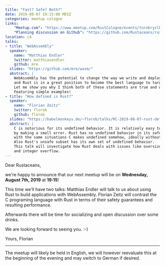 ```yaml
---
title: "Fast? Safe? Both?"
date: 2019-08-07 19:15:00 MESZ
categories: meetup cologne
links:
    "Meetup.com": "https://www.meetup.com/RustCologne/events/tnrnbryzlbkb/"
    "Planning discussion on Github": "https://github.com/Rustaceans/rust-cologne/issues/82"
location: c4
talks:
- title: "WebAssembly"
  speaker:
    name: "Matthias Endler"
    twitter: matthiasendler
    github: mre
  slides: "https://github.com/mre/wasm/"
  abstract: |
    WebAssembly has the potential to change the way we write and deploy software in the future
    and Rust is in a great position to become the best language to target WebAssembly.
    Let me show you why I think both of these statements are true and why you should care.
    Featuring simple examples!
- title: "How defined is Rust?"
  speaker:
    name: "Florian Zeitz"
    twitter: florob
    github: florob
  slides: "https://babelmonkeys.de/~florob/talks/RC-2019-08-07-rust-defined.pdf"
  abstract: |
    C is notorious for its undefined behavior. It is relatively easy to void all program behavior
    by making a small error. Rust has no undefined behavior in its safe subset. Yet it has to deal
    with the same situations C makes undefined somehow, ideally without sacrificing performance.
    Also Rust's unsafe subset has its own set of undefined behavior.
    This talk will investigate how Rust deals with issues like oversized shift amounts, type punning,
    and integer overflow.
---
```

Dear Rustaceans,

we're happy to announce that our next meetup will be on **Wednesday, August 7th, 2019** at **19:15**!

This time we'll have two talks:
Matthias Endler will talk to us about using Rust to build applications with WebAssembly.
Florian Zeitz will contrast the C programing language with Rust in terms of their safety
guarantees and resulting performance.

Afterwards there will be time for socializing and open discussion over some drinks.

We are looking forward to seeing you. :-)

Yours,
Florian

- - -

The meetup will likely be held in English, we will however reevaluate this at the beginning of the evening and may switch to German if desired.
